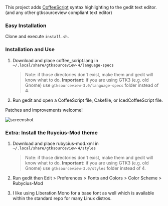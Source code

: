 This project adds [CoffeeScript] syntax highlighting to the gedit text editor. (and any other gtksourceview compliant text editor)

[CoffeeScript]: http://coffeescript.org

### Easy Installation

Clone and execute `install.sh`.

### Installation and Use

1. Download and place coffee_script.lang in `~/.local/share/gtksourceview-4/language-specs`

    > Note: if those directories don't exist, make them and gedit will know what to do.
    > **Important:** if you are using GTK3 (e.g. old Gnome) use `gtksourceview-3.0/language-specs` folder instead of 4.

2. Run gedit and open a CoffeeScript file, Cakefile, or IcedCoffeeScript file.

Patches and improvements welcome!

![screenshot](http://wavded.github.com/gedit-coffeescript/screenshot2.png)

### Extra: Install the Ruycius-Mod theme

1. Download and place rubycius-mod.xml in `~/.local/share/gtksourceview-4/styles`

    > Note: if those directories don't exist, make them and gedit will know what to do.
    > **Important:** if you are using GTK3 (e.g. old Gnome) use `gtksourceview-3.0/styles` folder instead of 4.

2. Run gedit then Edit > Preferences > Fonts and Colors > Color Scheme > Rubycius-Mod

3. I like using Liberation Mono for a base font as well which is available within the standard repo for many Linux distros.

